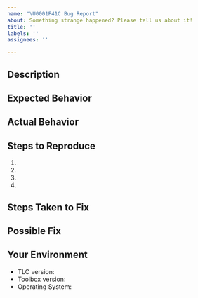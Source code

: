 ```yaml
---
name: "\U0001F41C Bug Report"
about: Something strange happened? Please tell us about it!
title: ''
labels: ''
assignees: ''

---
```


<!--- 
Hi!
Have you tried searching for your issue on the following forums?
If you have any questions, please ask them there.

Forums:
 - TLA⁺ Google Groups forum: https://groups.google.com/g/tlaplus/
 - GitHub Discussions forum: (TBA?)

Thanks!
-->

## Description
<!--- 
Provide a more detailed introduction to the issue itself, and why you consider it to be a bug. 

If you need to share a specification, either:
 - Paste it in your description between the <details> </details> tags if it's too long;
 - Send a link to a Gist, GitHub reposity, Pastebin, etc.;
-->

## Expected Behavior
<!--- Tell us what should happen -->

## Actual Behavior
<!--- Tell us what happens instead -->

## Steps to Reproduce
1.
2.
3.
4.

## Steps Taken to Fix
<!--- When this problem came up, what did you try before reporting it? -->

## Possible Fix
<!--- Do you suggest some fix for us you haven't tried yet? -->

## Your Environment
<!--- Include as many relevant details about the environment in which you experienced the issue. -->
<!--- Remove information if not applicable -->
 - TLC version:
 - Toolbox version:
 - Operating System: <!-- (Windows 10, Ubuntu 22.04, etc.) -->
